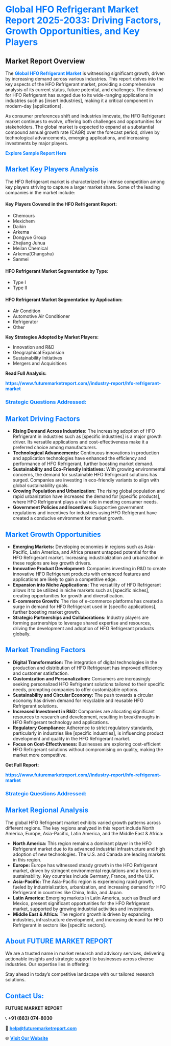 <h1 style="color: #007BFF;">Global HFO Refrigerant Market Report 2025-2033: Driving Factors, Growth Opportunities, and Key Players</h1>

<section id="overview">
<h2>Market Report Overview</h2>
<p>The <a href="https://www.futuremarketreport.com//industry-report/hfo-refrigerant-market" style="color: #007BFF; text-decoration: none;"><strong>Global HFO Refrigerant Market</strong></a> is witnessing significant growth, driven by increasing demand across various industries. This report delves into the key aspects of the HFO Refrigerant market, providing a comprehensive analysis of its current status, future potential, and challenges. The demand for HFO Refrigerant has surged due to its wide-ranging applications in industries such as [insert industries], making it a critical component in modern-day [applications].</p>
<p>As consumer preferences shift and industries innovate, the HFO Refrigerant market continues to evolve, offering both challenges and opportunities for stakeholders. The global market is expected to expand at a substantial compound annual growth rate (CAGR) over the forecast period, driven by technological advancements, emerging applications, and increasing investments by major players.</p>
</section>

<section id="overview">
<p><a href="https://www.futuremarketreport.com//request-sample/reportId=85744" style="color: #007BFF; text-decoration: none;"><strong>Explore Sample Report Here</strong></a></p>
</section>

<section id="key-players">
<h2 style="color: #007BFF;">Market Key Players Analysis</h2>
<p>The HFO Refrigerant market is characterized by intense competition among key players striving to capture a larger market share. Some of the leading companies in the market include:</p>
<h4>Key Players Covered in the HFO Refrigerant Report:</h4>
<ul><li>Chemours</li><li>Mexichem</li><li>Daikin</li><li>Arkema</li><li>Dongyue Group</li><li>Zhejiang Juhua</li><li>Meilan Chemical</li><li>Arkema(Changshu)</li><li>Sanmei</li></ul>
<h4>HFO Refrigerant Market Segmentation by Type:</h4>
<ul><li>Type I</li><li>Type II</li></ul>

<h4>HFO Refrigerant Market Segmentation by Application:</h4>
<ul><li>Air Condition</li><li>Automotive Air Conditioner</li><li>Refrigerator</li><li>Other</li></ul>
<p><strong>Key Strategies Adopted by Market Players:</strong></p>
<ul>
<li>Innovation and R&D</li>
<li>Geographical Expansion</li>
<li>Sustainability Initiatives</li>
<li>Mergers and Acquisitions</li>
</ul>
</section>

<section>
<p><strong>Read Full Analysis: </strong></p><a href="https://www.futuremarketreport.com//industry-report/hfo-refrigerant-market" style="color: #007BFF; text-decoration: none;"><strong>https://www.futuremarketreport.com//industry-report/hfo-refrigerant-market</strong></a>
<h3 style="color: #007BFF;">Strategic Questions Addressed:</h3>
</section>

<section id="driving-factors">
<h2 style="color: #007BFF;">Market Driving Factors</h2>
<ul>
<li><strong>Rising Demand Across Industries:</strong> The increasing adoption of HFO Refrigerant in industries such as [specific industries] is a major growth driver. Its versatile applications and cost-effectiveness make it a preferred choice among manufacturers.</li>
<li><strong>Technological Advancements:</strong> Continuous innovations in production and application technologies have enhanced the efficiency and performance of HFO Refrigerant, further boosting market demand.</li>
<li><strong>Sustainability and Eco-Friendly Initiatives:</strong> With growing environmental concerns, the demand for sustainable HFO Refrigerant solutions has surged. Companies are investing in eco-friendly variants to align with global sustainability goals.</li>
<li><strong>Growing Population and Urbanization:</strong> The rising global population and rapid urbanization have increased the demand for [specific products], where HFO Refrigerant plays a vital role in meeting consumer needs.</li>
<li><strong>Government Policies and Incentives:</strong> Supportive government regulations and incentives for industries using HFO Refrigerant have created a conducive environment for market growth.</li>
</ul>
</section>

<section id="growth-opportunities">
<h2 style="color: #007BFF;">Market Growth Opportunities</h2>
<ul>
<li><strong>Emerging Markets:</strong> Developing economies in regions such as Asia-Pacific, Latin America, and Africa present untapped potential for the HFO Refrigerant market. Increasing industrialization and urbanization in these regions are key growth drivers.</li>
<li><strong>Innovative Product Development:</strong> Companies investing in R&D to create innovative HFO Refrigerant products with enhanced features and applications are likely to gain a competitive edge.</li>
<li><strong>Expansion into Niche Applications:</strong> The versatility of HFO Refrigerant allows it to be utilized in niche markets such as [specific niches], creating opportunities for growth and diversification.</li>
<li><strong>E-commerce Growth:</strong> The rise of e-commerce platforms has created a surge in demand for HFO Refrigerant used in [specific applications], further boosting market growth.</li>
<li><strong>Strategic Partnerships and Collaborations:</strong> Industry players are forming partnerships to leverage shared expertise and resources, driving the development and adoption of HFO Refrigerant products globally.</li>
</ul>
</section>

<section id="trending-factors">
<h2 style="color: #007BFF;">Market Trending Factors</h2>
<ul>
<li><strong>Digital Transformation:</strong> The integration of digital technologies in the production and distribution of HFO Refrigerant has improved efficiency and customer satisfaction.</li>
<li><strong>Customization and Personalization:</strong> Consumers are increasingly seeking personalized HFO Refrigerant solutions tailored to their specific needs, prompting companies to offer customizable options.</li>
<li><strong>Sustainability and Circular Economy:</strong> The push towards a circular economy has driven demand for recyclable and reusable HFO Refrigerant solutions.</li>
<li><strong>Increased Investment in R&D:</strong> Companies are allocating significant resources to research and development, resulting in breakthroughs in HFO Refrigerant technology and applications.</li>
<li><strong>Regulatory Compliance:</strong> Adherence to strict regulatory standards, particularly in industries like [specific industries], is influencing product development and quality in the HFO Refrigerant market.</li>
<li><strong>Focus on Cost-Effectiveness:</strong> Businesses are exploring cost-efficient HFO Refrigerant solutions without compromising on quality, making the market more competitive.</li>
</ul>
</section>

<section>
<p><strong>Get Full Report: </strong></p><a href="https://www.futuremarketreport.com//industry-report/hfo-refrigerant-market" style="color: #007BFF; text-decoration: none;"><strong>https://www.futuremarketreport.com//industry-report/hfo-refrigerant-market</strong></a>
<h3 style="color: #007BFF;">Strategic Questions Addressed:</h3>
</section>


<section id="regional-analysis">
<h2 style="color: #007BFF;">Market Regional Analysis</h2>
<p>The global HFO Refrigerant market exhibits varied growth patterns across different regions. The key regions analyzed in this report include North America, Europe, Asia-Pacific, Latin America, and the Middle East & Africa:</p>
<ul>
<li><strong>North America:</strong> This region remains a dominant player in the HFO Refrigerant market due to its advanced industrial infrastructure and high adoption of new technologies. The U.S. and Canada are leading markets in this region.</li>
<li><strong>Europe:</strong> Europe has witnessed steady growth in the HFO Refrigerant market, driven by stringent environmental regulations and a focus on sustainability. Key countries include Germany, France, and the U.K.</li>
<li><strong>Asia-Pacific:</strong> The Asia-Pacific region is experiencing rapid growth, fueled by industrialization, urbanization, and increasing demand for HFO Refrigerant in countries like China, India, and Japan.</li>
<li><strong>Latin America:</strong> Emerging markets in Latin America, such as Brazil and Mexico, present significant opportunities for the HFO Refrigerant market, supported by growing industrial activities and investments.</li>
<li><strong>Middle East & Africa:</strong> The region’s growth is driven by expanding industries, infrastructure development, and increasing demand for HFO Refrigerant in sectors like [specific sectors].</li>
</ul>
</section>

<footer>
<h2 style="color: #007BFF;">About FUTURE MARKET REPORT</h2>
<p>We are a trusted name in market research and advisory services, delivering actionable insights and strategic support to businesses across diverse industries. Our expertise lies in offering:</p>

<p>Stay ahead in today’s competitive landscape with our tailored research solutions.</p>

<h2 style="color: #007BFF;">Contact Us:</h2>
<p><strong>FUTURE MARKET REPORT</strong></p>
<p>📞 <strong>+91 (883) 074-8030</strong></p>
<p>📧 <strong><a href="mailto:help@futuremarketreport.com" style="color: #007BFF;">help@futuremarketreport.com</a></strong></p>
<p>🌐 <strong><a href="https://www.futuremarketreport.com/" style="color: #007BFF;">Visit Our Website</a></strong></p>
</footer>